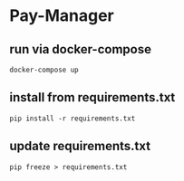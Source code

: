 # Pay-Manager

## run via docker-compose
    docker-compose up

## install from requirements.txt
    pip install -r requirements.txt

## update requirements.txt
    pip freeze > requirements.txt
